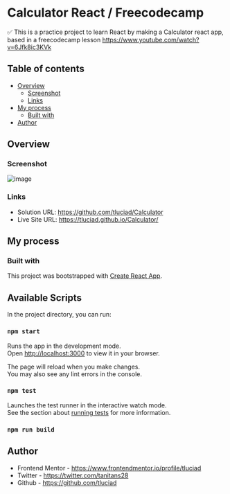 # Calculator React / Freecodecamp 

:white_check_mark: This is a practice project to learn React by making a Calculator react app, based in a freecodecamp lesson https://www.youtube.com/watch?v=6Jfk8ic3KVk

## Table of contents

- [Overview](#overview)
  - [Screenshot](#screenshot)
  - [Links](#links)
- [My process](#my-process)
  - [Built with](#built-with)
 - [Author](#author)


## Overview

### Screenshot

![image](https://user-images.githubusercontent.com/98775997/201436540-13505338-723f-4b6b-b5c8-00345846152d.png)



### Links

- Solution URL: https://github.com/tluciad/Calculator
- Live Site URL: https://tluciad.github.io/Calculator/

## My process

### Built with

This project was bootstrapped with [Create React App](https://github.com/facebook/create-react-app).

## Available Scripts

In the project directory, you can run:

### `npm start`

Runs the app in the development mode.\
Open [http://localhost:3000](http://localhost:3000) to view it in your browser.

The page will reload when you make changes.\
You may also see any lint errors in the console.

### `npm test`

Launches the test runner in the interactive watch mode.\
See the section about [running tests](https://facebook.github.io/create-react-app/docs/running-tests) for more information.

### `npm run build`

## Author

- Frontend Mentor - https://www.frontendmentor.io/profile/tluciad
- Twitter - https://twitter.com/tanitans28
- Github - https://github.com/tluciad
